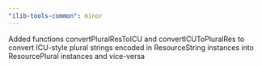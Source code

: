 ```yaml
---
"ilib-tools-common": minor
---
```


Added functions convertPluralResToICU and convertICUToPluralRes to convert
ICU-style plural strings encoded in ResourceString instances into ResourcePlural
instances and vice-versa

